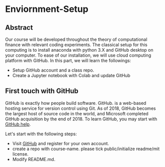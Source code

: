 # Enviornment-Setup

## Abstract

Our course will be developed throughout the theory of computational finance with relevant coding experiments. The classical setup for this computing is to install anaconda with python 3.X and GitHub desktop on your computer. To ease of our installation, we will use cloud computing platform with GitHub. In this part, we will learn the followings:

- Setup GitHub account and a class repo.
- Create a Jupyter notebook with Colab and update GitHub

## First touch with GitHub


GitHub is exactly how people build software. GitHub. is a web-based hosting service for version control using Git. As of 2018, GitHub becomes the largest host of source code in the world, and Microsoft completed GitHub acquisition by the end of 2018. To learn GitHub, you may start with [GitHub help](https://help.github.com/). 

Let's start with the following steps:

- Visit [GitHub](https://github.com/) and register for your own account.
- create a repo with course-name. please tick public/initialize readme/mit license.
- Modify README.md.

